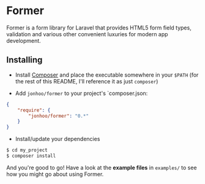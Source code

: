# Former
Former is a form library for Laravel that provides HTML5 form field types,
validation and various other convenient luxuries for modern app development.

## Installing

- Install [Composer](http://getcomposer.org) and place the executable somewhere
  in your `$PATH` (for the rest of this README, I'll reference it as just
  `composer`)

- Add `jonhoo/former` to your project's `composer.json:

```json
{
    "require": {
        "jonhoo/former": "0.*"
    }
}
```

- Install/update your dependencies

```bash
$ cd my_project
$ composer install
```

And you're good to go! Have a look at the **example files** in `examples/` to
see how you might go about using Former.
